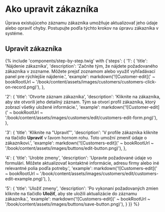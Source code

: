 # Ako upravit zákazníka

Úprava existujúceho záznamu zákazníka umožňuje aktualizovať jeho údaje alebo opraviť chyby. Postupujte podľa týchto krokov na úpravu zákazníka v systéme.

## Upravit zákazníka

{% include 'components/step-by-step.twig' with {'steps': {
  '1': {
    'title': 'Nájdenie zákazníka',
    'description': 'Začnite tým, že nájdete požadovaného zákazníka v zozname. Môžete prejsť zoznamom alebo využiť vyhľadávací panel pre rýchlejšie nájdenie.',
    'example': markdown('![Customer-edit](' ~ bookRootUrl ~ '/book/content/assets/images/customers/customers-click-on-record.png)'),
  },

  '2': {
    'title': 'Otvorte záznam zákazníka',
    'description': 'Kliknite na zákazníka, aby ste otvorili jeho detailný záznam. Tým sa otvorí profil zákazníka, ktorý zobrazí všetky uložené informácie.',
    'example': markdown('![Customer-edit](' ~ bookRootUrl ~ '/book/content/assets/images/customers/edit/customers-edit-form.png)'),
  },

  '3': {
    'title': 'Kliknite na "Upraviť"',
    'description': 'V profile zákazníka kliknite na tlačidlo **Upraviť** v ľavom hornom rohu. Toto umožní zmeniť údaje o zákazníkovi.',
    'example': markdown('![Customers-edit](' ~ bookRootUrl ~ '/book/content/assets/images/buttons/edit-button.png)'),
  },

  '4': {
    'title': 'Urobte zmeny',
    'description': 'Upravte požadované údaje vo formulári. Môžete aktualizovať kontaktné informácie, adresu firmy alebo iné relevantné polia podľa potreby.',
    'example': markdown('![Customers-edit](' ~ bookRootUrl ~ '/book/content/assets/images/customers/edit/customers-edit-example.png)'),
  },

  '5': {
    'title': 'Uložiť zmeny',
    'description': 'Po vykonaní požadovaných zmien kliknite na tlačidlo **Uložiť**, aby ste uložili aktualizácie do záznamu zákazníka.',
    'example': markdown('![Customers-edit](' ~ bookRootUrl ~ '/book/content/assets/images/buttons/save-button.png)'),
  }
}} %}

